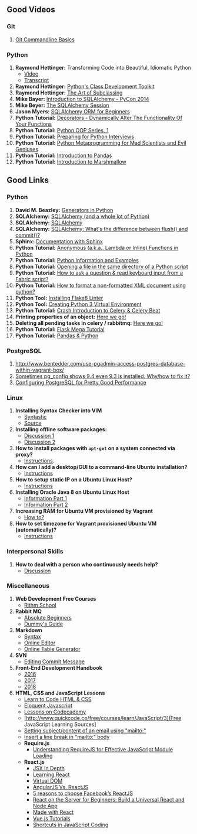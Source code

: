 ## Good Videos


### Git

1.  [Git Commandline Basics](https://www.youtube.com/watch?v=HVsySz-h9r4)

### Python

1.  **Raymond Hettinger:** Transforming Code into Beautiful, Idiomatic Python
      * [Video](https://www.youtube.com/watch?v=OSGv2VnC0go) 
      * [Transcript](https://gist.github.com/JeffPaine/6213790)
1.  **Raymond Hettinger:** [Python's Class Development Toolkit](https://www.youtube.com/watch?v=HTLu2DFOdTg)
1.  **Raymond Hettinger:** [The Art of Subclassing](https://www.youtube.com/watch?v=miGolgp9xq8)
1.  **Mike Bayer:** [Introduction to SQLAlchemy - PyCon 2014](https://www.youtube.com/watch?v=P141KRbxVKc)
1.  **Mike Beyer:** [The SQLAlchemy Session](https://www.youtube.com/watch?v=PKAdehPHOMo)
1.  **Jason Myers:** [SQLAlchemy ORM for Beginners](https://www.youtube.com/watch?v=51RpDZKShiw)
1.  **Python Tutorial:**  [Decorators - Dynamically Alter The Functionality Of Your Functions](https://www.youtube.com/watch?v=FsAPt_9Bf3U)
1.  **Python Tutorial:** [Python OOP Series, 1](https://www.youtube.com/watch?v=FsAPt_9Bf3U)
1.  **Python Tutorial:** [Preparing for Python Interviews](https://www.youtube.com/watch?v=DEwgZNC-KyE)
1.  **Python Tutorial:** [Python Metaprogramming for Mad Scientists and Evil Geniuses](https://www.youtube.com/watch?v=Adr_QuDZxuM)
1.  **Python Tutorial:** [Introduction to Pandas](https://www.youtube.com/watch?v=-NR-ynQg0YM)
1.  **Python Tutorial:** [Introduction to Marshmallow](https://www.youtube.com/watch?v=S7Fh5XnuhPU)

## Good Links

### Python

1.  **David M. Beazley:**  [Generators in Python](http://www.dabeaz.com/generators/)
1.  **SQLAlchemy:**  [SQLAlchemy (and a whole lot of Python)](https://www.fullstackpython.com/sqlalchemy.html)
1.  **SQLAlchemy:**  [SQLAlchemy](http://www.rmunn.com/sqlalchemy-tutorial/tutorial.html)
1.  **SQLAlchemy:**  [SQLAlchemy: What's the difference between flush() and commit()?]()
1.  **Sphinx:**  [Documentation with Sphinx](http://pyvideo.org/pycon-us-2013/documenting-your-project-in-sphinx.html)
1.  **Python Tutorial:**  [Anonymous (a.k.a., Lambda or Inline) Functions in Python]( http://www.secnetix.de/olli/Python/lambda_functions.hawk)
1.  **Python Tutorial:**  [Python Information and Examples](http://www.secnetix.de/olli/Python/)
1.  **Python Tutorial:**  [Opening a file in the same directory of a Python script](http://stackoverflow.com/questions/4060221/how-to-reliably-open-a-file-in-the-same-directory-as-a-python-script)
1.  **Python Tutorial:**  [How to ask a question & read keyboard input from a Fabric script?](https://stackoverflow.com/questions/2246256/python-fabric-how-to-answer-to-keyboard-input)
1.  **Python Tutorial:** [How to format a non-formatted XML document using python?](https://stackoverflow.com/questions/749796/pretty-printing-xml-in-python)
1.  **Python Tool:** [Installing Flake8 Linter](https://pypi.python.org/pypi/flake8)
1.  **Python Tool:** [Creating Python 3 Virtual Environment](https://stackoverflow.com/questions/29934032/virtualenv-python-3-ubuntu-14-04-64-bit)
1.  **Python Tutorial:** [Crash Introduction to Celery & Celery Beat](https://breadcrumbscollector.tech/what-is-celery-beat-and-how-to-use-it/)
1.  **Printing properties of an object:** [Here we go!](https://stackoverflow.com/questions/192109/is-there-a-built-in-function-to-print-all-the-current-properties-and-values-of-a)
1.  **Deleting all pending tasks in celery / rabbitmq:** [Here we go!](https://stackoverflow.com/questions/7149074/deleting-all-pending-tasks-in-celery-rabbitmq)
1.  **Python Tutorial:** [Flask Mega Tutorial](https://blog.miguelgrinberg.com/post/the-flask-mega-tutorial-part-i-hello-world)
1.  **Python Tutorial:** [Pandas & Python](http://cmdlinetips.com/2018/02/how-to-subset-pandas-dataframe-based-on-values-of-a-column/)

### PostgreSQL

1.  http://www.bentedder.com/use-pgadmin-access-postgres-database-within-vagrant-box/
1.  [Sometimes pg_config shows 9.4 even 9.3 is installed.  Why/how to fix it?](https://stackoverflow.com/questions/30143046/pg-config-shows-9-4-instead-of-9-3)
1.  [Configuring PostgreSQL for Pretty Good Performance](https://www.linux.com/learn/configuring-postgresql-pretty-good-performance)

### Linux

1.  **Installing Syntax Checker into VIM**
      *  [Syntastic](https://github.com/vim-syntastic/syntastic)
      *  [Source](https://stackoverflow.com/questions/9864543/vim-and-pep-8-style-guide-for-python-code)
1.  **Installing offline software packages:** 
      *  [Discussion 1](https://askubuntu.com/questions/25961/how-do-i-install-a-tar-gz-or-tar-bz2-file)
      *  [Discussion 2](https://askubuntu.com/questions/191390/how-to-use-sudo-command-to-install-tar-gz)      
1.  **How to install packages with `apt-get` on a system connected via proxy?**
      *  [Instructions](https://askubuntu.com/questions/89437/how-to-install-packages-with-apt-get-on-a-system-connected-via-proxy).
1.  **How can I add a desktop/GUI to a command-line Ubuntu installation?** 
      *  [Instructions](https://askubuntu.com/questions/149058/how-can-i-add-a-desktop-gui-to-a-command-line-ubuntu-installation)
1.  **How to setup static IP on a Ubuntu Linux Host?**
      *  [Instructions](https://www.howtoforge.com/linux-basics-set-a-static-ip-on-ubuntu)
1.  **Installing Oracle Java 8 on Ubuntu Linux Host**
      *  [Information Part 1](https://medium.com/coderscorner/installing-oracle-java-8-in-ubuntu-16-10-845507b13343)
      *  [Information Part 2](http://www.webupd8.org/2012/09/install-oracle-java-8-in-ubuntu-via-ppa.html)
1.  **Increasing RAM for Ubuntu VM provisioned by Vagrant**
      *  [How to?](http://www.josheaton.org/increase-memory-vagrant-virtual-machine/)
1.  **How to set timezone for Vagrant provisioned Ubuntu VM (automatically)?**
      *  [Instructions](https://stackoverflow.com/questions/33939834/how-to-correct-system-clock-in-vagrant-automatically)

### Interpersonal Skills 

1.  **How to deal with a person who continuously needs help?**
      *  [Discussion](https://interpersonal.stackexchange.com/questions/3697/dealing-with-a-person-who-continuously-needs-help)

### Miscellaneous
1.  **Web Development Free Courses**
      *  [Rithm School](https://www.rithmschool.com/courses)
1.  **Rabbit MQ**
      *  [Absolute Beginners](https://www.cloudamqp.com/blog/2015-05-18-part1-rabbitmq-for-beginners-what-is-rabbitmq.html)
      *  [Dummy's Guide](https://tests4geeks.com/python-celery-rabbitmq-tutorial/)
1.  **Markdown**  
      *  [Syntax](https://daringfireball.net/projects/markdown/syntax)      
      *  [Online Editor](https://stackedit.io/editor)
      *  [Online Table Generator](http://www.tablesgenerator.com/markdown_tables)     
1.  **SVN**
      *  [Editing Commit Message](https://stackoverflow.com/questions/304383/how-to-edit-log-message-already-committed-in-subversion)
1.  **Front-End Development Handbook**
      *  [2016](https://www.frontendhandbook.com/)
      *  [2017](https://frontendmasters.com/books/front-end-handbook/2017/)
      *  [2018](https://frontendmasters.com/books/front-end-handbook/2018/)
1.  **HTML, CSS and JavaScript Lessons**
      *  [Learn to Code HTML & CSS](http://learn.shayhowe.com/)
      *  [Eloquent Javascript](http://eloquentjavascript.net/)
      *  [Lessons on Codecademy](http://codeacademy.com/)
      *  [http://www.quickcode.co/free/courses/learn/JavaScript/3](Free JavaScript Learning Sources]
      *  [Setting subject/content of an email using "mailto:"](https://stackoverflow.com/questions/4782068/can-i-set-subject-content-of-email-with-using-mailto)
      *  [Insert a line break in "mailto:" body](https://stackoverflow.com/questions/22765834/insert-a-line-break-in-mailto-body)
      *  **Require.js**
          *  [Understanding RequireJS for Effective JavaScript Module Loading](https://www.sitepoint.com/understanding-requirejs-for-effective-javascript-module-loading/)
      *  **React.js** 
          *  [JSX In Depth](https://facebook.github.io/react/docs/jsx-in-depth.html)
          *  [Learning React](https://daveceddia.com/how-to-learn-react/)
          *  [Virtual DOM](https://www.codecademy.com/articles/react-virtual-dom)
          *  [AngularJS Vs. ReactJS](https://dzone.com/articles/angularjs-vs-reactjs)
          *  [5 reasons to choose Facebook’s ReactJS](https://www.valuecoders.com/blog/technology-and-apps/5-reasons-choose-facebooks-reactjs/)
          *  [React on the Server for Beginners: Build a Universal React and Node App](https://scotch.io/tutorials/react-on-the-server-for-beginners-build-a-universal-react-and-node-app)
          *  [Made with React](http://madewithreact.com/)
          *  [Vue.js Tutorials](https://hackr.io/tutorials/learn-vue-js)
          *  [Shortcuts in JavaScript Coding](https://www.sitepoint.com/shorthand-javascript-techniques/)
